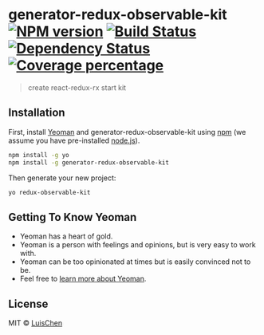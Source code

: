 # generator-redux-observable-kit [![NPM version][npm-image]][npm-url] [![Build Status][travis-image]][travis-url] [![Dependency Status][daviddm-image]][daviddm-url] [![Coverage percentage][coveralls-image]][coveralls-url]
> create react-redux-rx start kit

## Installation

First, install [Yeoman](http://yeoman.io) and generator-redux-observable-kit using [npm](https://www.npmjs.com/) (we assume you have pre-installed [node.js](https://nodejs.org/)).

```bash
npm install -g yo
npm install -g generator-redux-observable-kit
```

Then generate your new project:

```bash
yo redux-observable-kit
```

## Getting To Know Yeoman

 * Yeoman has a heart of gold.
 * Yeoman is a person with feelings and opinions, but is very easy to work with.
 * Yeoman can be too opinionated at times but is easily convinced not to be.
 * Feel free to [learn more about Yeoman](http://yeoman.io/).

## License

MIT © [LuisChen]()


[npm-image]: https://badge.fury.io/js/generator-redux-observable-kit.svg
[npm-url]: https://npmjs.org/package/generator-redux-observable-kit
[travis-image]: https://travis-ci.org/Luis-Chen/generator-redux-observable-kit.svg?branch=master
[travis-url]: https://travis-ci.org/Luis-Chen/generator-redux-observable-kit
[daviddm-image]: https://david-dm.org/Luis-Chen/generator-redux-observable-kit.svg?theme=shields.io
[daviddm-url]: https://david-dm.org/Luis-Chen/generator-redux-observable-kit
[coveralls-image]: https://coveralls.io/repos/Luis-Chen/generator-redux-observable-kit/badge.svg
[coveralls-url]: https://coveralls.io/r/Luis-Chen/generator-redux-observable-kit
